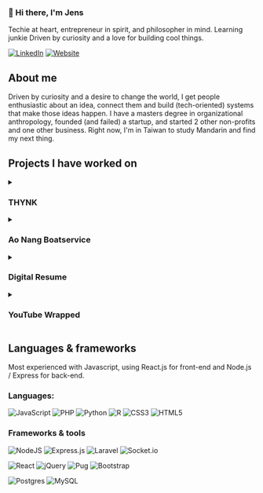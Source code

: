 ### 👋 Hi there, I'm Jens
Techie at heart, entrepreneur in spirit, and philosopher in mind. Learning junkie Driven by curiosity and a love for building cool things.

[![LinkedIn](https://img.shields.io/badge/linkedin-%230077B5.svg?style=for-the-badge&logo=linkedin&logoColor=white)](https://www.linkedin.com/in/jenswilms/)
[![Website](https://img.shields.io/badge/resume-1B263B?style=for-the-badge&logo=Brave&logoColor=white)](https://resume-jens-wilms.netlify.app/)

## About me
Driven by curiosity and a desire to change the world, I get people enthusiastic about an idea, connect them and build (tech-oriented) systems that make those ideas happen. I have a masters degree in organizational anthropology, founded (and failed) a startup, and started 2 other non-profits and one other business. Right now, I'm in Taiwan to study Mandarin and find my next thing.
 
## Projects I have worked on 

<details><summary><h3>THYNK</h3></summary>
  
  
#### Co-founder & CEO
Learning Management System focused on building virtual communities by integrating gamification and real-time peer-to-peer sessions (or automated workshops). Developed entire app with CTO of the company, some features I built include: gamification point system, live games using websockets, dashboard interface.
Front-end: React
Back-end NodeJS & Express
DB: PostgreSQL

Website: https://thynkapp.com
  
</details>


<details><summary><h3>Ao Nang Boatservice</h3></summary>
  
I was on a holiday in Krabi, Thailand. What's special about Krabi is all the neighbouring islands that can only be reached by boat. In Krabi, you have one boat service: you have to go to the service desk, say where you want to go and wait until a minimum amount of people show up. After 2 days of long waiting (especially since I was traveling alone), I got fed up with the inefficiency and spent about a day locked up in my hotel room to build a software for them; people could sign up their prefered destination and time and find other popular times.

[![GitHub](https://img.shields.io/badge/github-%23121011.svg?style=for-the-badge&logo=github&logoColor=white)](https://github.com/jenswilms/aonang-boat)
[![Website](https://img.shields.io/badge/website-FB542B?style=for-the-badge&logo=Brave&logoColor=white)](https://aonang-boatservice.netlify.app/)
  
</details>

<details><summary><h3>Digital Resume</h3></summary>
  
  
Instead of making a PDF, I digitalized my resume. The data is stored with the use of 'labels' so in the end only to show relevant experience points. This feature is not yet implemented. Data is transformed in a way that would be logical for a back-end, yet for simplicity's sake this is done front-end right now.

[![GitHub](https://img.shields.io/badge/github-%23121011.svg?style=for-the-badge&logo=github&logoColor=white)](https://github.com/jenswilms/digital-resume)
[![Website](https://img.shields.io/badge/website-FB542B?style=for-the-badge&logo=Brave&logoColor=white)](https://resume-jens-wilms.netlify.app/)
</details>

<details><summary><h3>YouTube Wrapped</h3></summary>
    
  
One of the more popular events in my social media feed is Spotify's Wrapped data at the end of the year. Thanks to the GDPR, organizations are required to give personal data. I created a simple analysis of my Youtube data using Python.
  
[![GitHub](https://img.shields.io/badge/github-%23121011.svg?style=for-the-badge&logo=github&logoColor=white)](https://github.com/jenswilms/youtubeWrapped)
</details>


## Languages & frameworks

Most experienced with Javascript, using React.js for front-end and Node.js / Express for back-end.

### Languages:
![JavaScript](https://img.shields.io/badge/javascript-%23323330.svg?style=for-the-badge&logo=javascript&logoColor=%23F7DF1E)
![PHP](https://img.shields.io/badge/php-%23777BB4.svg?style=for-the-badge&logo=php&logoColor=white)
![Python](https://img.shields.io/badge/python-3670A0?style=for-the-badge&logo=python&logoColor=ffdd54)
![R](https://img.shields.io/badge/r-%23276DC3.svg?style=for-the-badge&logo=r&logoColor=white)
![CSS3](https://img.shields.io/badge/css3-%231572B6.svg?style=for-the-badge&logo=css3&logoColor=white)
![HTML5](https://img.shields.io/badge/html5-%23E34F26.svg?style=for-the-badge&logo=html5&logoColor=white)


### Frameworks & tools
![NodeJS](https://img.shields.io/badge/node.js-6DA55F?style=for-the-badge&logo=node.js&logoColor=white)
![Express.js](https://img.shields.io/badge/express.js-%23404d59.svg?style=for-the-badge&logo=express&logoColor=%2361DAFB)
![Laravel](https://img.shields.io/badge/laravel-%23FF2D20.svg?style=for-the-badge&logo=laravel&logoColor=white)
![Socket.io](https://img.shields.io/badge/Socket.io-black?style=for-the-badge&logo=socket.io&badgeColor=010101)

![React](https://img.shields.io/badge/react-%2320232a.svg?style=for-the-badge&logo=react&logoColor=%2361DAFB)
![jQuery](https://img.shields.io/badge/jquery-%230769AD.svg?style=for-the-badge&logo=jquery&logoColor=white)
![Pug](https://img.shields.io/badge/Pug-FFF?style=for-the-badge&logo=pug&logoColor=A86454)
![Bootstrap](https://img.shields.io/badge/bootstrap-%23563D7C.svg?style=for-the-badge&logo=bootstrap&logoColor=white)

![Postgres](https://img.shields.io/badge/postgres-%23316192.svg?style=for-the-badge&logo=postgresql&logoColor=white)
![MySQL](https://img.shields.io/badge/mysql-%2300f.svg?style=for-the-badge&logo=mysql&logoColor=white)



<!--
**jenswilms/jenswilms** is a ✨ _special_ ✨ repository because its `README.md` (this file) appears on your GitHub profile.

Here are some ideas to get you started:

- 🔭 I’m currently working on ...
- 🌱 I’m currently learning ...
- 👯 I’m looking to collaborate on ...
- 🤔 I’m looking for help with ...
- 💬 Ask me about ...
- 📫 How to reach me: ...
- 😄 Pronouns: ...
- ⚡ Fun fact: ...
-->
